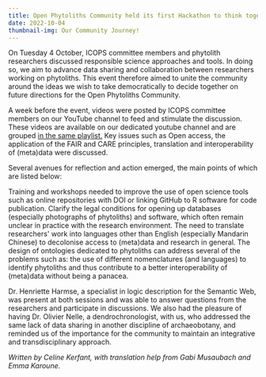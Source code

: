 ```yaml
---
title: Open Phytoliths Community held its first Hackathon to think together about the next steps 
date: 2022-10-04
thumbnail-img: Our Community Journey!
---
```



On Tuesday 4 October, ICOPS committee members and phytolith researchers discussed responsible science approaches and tools. In doing so, we aim to advance data sharing and collaboration between researchers working on phytoliths. This event therefore aimed to unite the community around the ideas we wish to take democratically to decide together on future directions for the Open Phytoliths Community.

A week before the event, videos were posted by ICOPS committee members on our YouTube channel to feed and stimulate the discussion. These videos are available on our dedicated youtube channel and are grouped [in the same playlist.](https://www.youtube.com/playlist?list=PLSOpdKfRN6mw-AjM2S9h3WFgA17gXdF-N)
Key issues such as Open access, the application of the FAIR and CARE principles, translation and interoperability of (meta)data were discussed. 

Several avenues for reflection and action emerged, the main points of which are listed below:

Training and workshops needed to improve the use of open science tools such as online repositories with DOI or linking GitHub to R software for code publication.
Clarify the legal conditions for opening up databases (especially photographs of phytoliths) and software, which often remain unclear in practice with the research environment.
The need to translate researchers' work into languages other than English (especially Mandarin Chinese) to decolonise access to (meta)data and research in general.
The design of ontologies dedicated to phytoliths can address several of the problems such as: the use of different nomenclatures (and languages) to identify phytoliths and thus contribute to a better interoperability of (meta)data without being a panacea.


Dr. Henriette Harmse, a specialist in logic description for the Semantic Web, was present at both sessions and was able to answer questions from the researchers and participate in discussions. We also had the pleasure of having Dr. Olivier Nelle, a dendrochronologist, with us, who addressed the same lack of data sharing in another discipline of archaeobotany, and reminded us of the importance for the community to maintain an integrative and transdisciplinary approach.

*Written by Celine Kerfant, with translation help from Gabi Musaubach and Emma Karoune.*

<!--more-->
